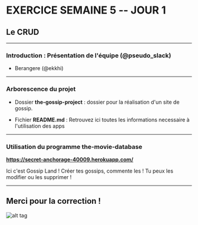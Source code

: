# EXERCICE SEMAINE 5 -- JOUR 1
## Le CRUD

-------------

### Introduction : Présentation de l'équipe (@pseudo_slack)
- Berangere (@ekkhi)

-------------

### Arborescence du projet

- Dossier **the-gossip-project** : dossier pour la réalisation d'un site de gossip.


- Fichier **README.md** : Retrouvez ici toutes les informations necessaire à l'utilisation des apps

------------

### Utilisation du programme the-movie-database

**https://secret-anchorage-40009.herokuapp.com/**
<p>Ici c'est Gossip Land ! Créer tes gossips, commente les ! Tu peux les modifier ou les supprimer !</p>


------------

## Merci pour la correction ! 


![alt tag](https://user-images.githubusercontent.com/37908682/38898586-acc9ed70-4295-11e8-9433-fa83027043be.png)
